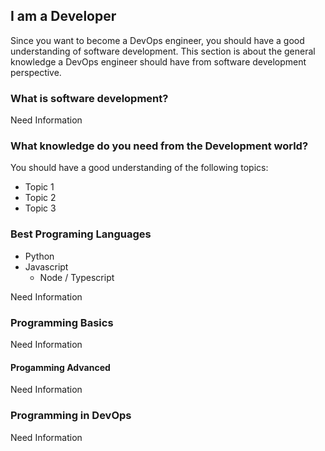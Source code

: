 ## I am a Developer

Since you want to become a DevOps engineer, you should have a good understanding of software development. This section is about the general knowledge a DevOps engineer should have from software development perspective.

### What is software development?

Need Information

### What knowledge do you need from the Development world?

You should have a good understanding of the following topics:
- Topic 1
- Topic 2
- Topic 3

### Best Programing Languages

- Python
- Javascript
  - Node / Typescript

Need Information

### Programming Basics

Need Information

#### Progamming Advanced

Need Information

### Programming in DevOps

Need Information